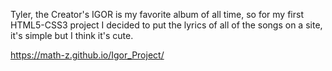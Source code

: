 Tyler, the Creator's IGOR is my favorite album of all time, so for my first HTML5-CSS3 project I decided to put the lyrics of all of the songs on a site, it's simple but I think it's cute.

https://math-z.github.io/Igor_Project/
